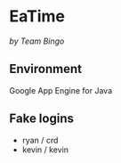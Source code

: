 # EaTime

*by Team Bingo*

## Environment

Google App Engine for Java

## Fake logins

* ryan / crd
* kevin / kevin